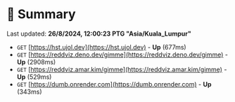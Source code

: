 # 📖 Summary
Last updated: **26/8/2024, 12:00:23 PTG "Asia/Kuala_Lumpur"**

- `GET` [https://hst.ujol.dev](https://hst.ujol.dev) - **Up** (677ms)
- `GET` [https://reddviz.deno.dev/gimme](https://reddviz.deno.dev/gimme) - **Up** (2908ms)
- `GET` [https://reddviz.amar.kim/gimme](https://reddviz.amar.kim/gimme) - **Up** (529ms)
- `GET` [https://dumb.onrender.com](https://dumb.onrender.com) - **Up** (343ms)
